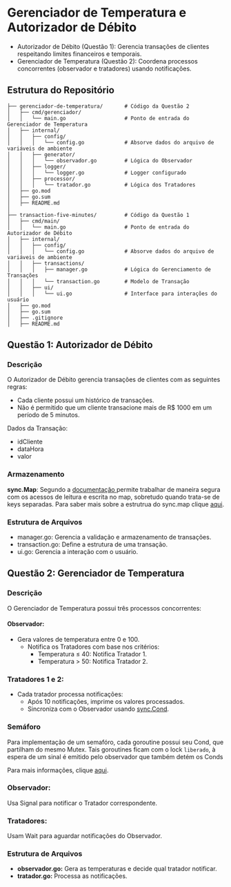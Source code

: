 # Gerenciador de Temperatura e Autorizador de Débito
- Autorizador de Débito (Questão 1): Gerencia transações de clientes respeitando limites financeiros e temporais.
- Gerenciador de Temperatura (Questão 2): Coordena processos concorrentes (observador e tratadores) usando notificações.

## Estrutura do Repositório
````
├── gerenciador-de-temperatura/       # Código da Questão 2
│   ├── cmd/gerenciador/
│   │   └── main.go                   # Ponto de entrada do Gerenciador de Temperatura
│   ├── internal/
│   │   ├── config/
│   │   │   └── config.go             # Absorve dados do arquivo de variáveis de ambiente
│   │   ├── generator/
│   │   │   └── observador.go         # Lógica do Observador
│   │   ├── logger/
│   │   │   └── logger.go             # Logger configurado
│   │   ├── processor/
│   │   │   └── tratador.go           # Lógica dos Tratadores
│   ├── go.mod
│   ├── go.sum
│   ├── README.md
│
├── transaction-five-minutes/         # Código da Questão 1
│   ├── cmd/main/
│   │   └── main.go                   # Ponto de entrada do Autorizador de Débito
│   ├── internal/
│   │   ├── config/
│   │   │   └── config.go             # Absorve dados do arquivo de variáveis de ambiente
│   │   ├── transactions/
│   │   │   ├── manager.go            # Lógica do Gerenciamento de Transações
│   │   │   └── transaction.go        # Modelo de Transação
│   │   ├── ui/
│   │   │   └── ui.go                 # Interface para interações do usuário
│   ├── go.mod
│   ├── go.sum
│   ├── .gitignore
│   ├── README.md
````

## Questão 1: Autorizador de Débito
### Descrição
O Autorizador de Débito gerencia transações de clientes com as seguintes regras:

- Cada cliente possui um histórico de transações.
- Não é permitido que um cliente transacione mais de R$ 1000 em um período de 5 minutos.

Dados da Transação:
- idCliente
- dataHora
- valor

### Armazenamento
**sync.Map**: Segundo a [documentação ](https://pkg.go.dev/sync#Map) permite trabalhar de maneira segura com os acessos de leitura e escrita no map, sobretudo quando trata-se de keys separadas.
Para saber mais sobre a estrutrua do sync.map clique [aqui](https://reliasoftware.com/blog/go-sync-map).

### Estrutura de Arquivos
   - manager.go: Gerencia a validação e armazenamento de transações.
   - transaction.go: Define a estrutura de uma transação.
   - ui.go: Gerencia a interação com o usuário.

## Questão 2: Gerenciador de Temperatura
### Descrição

O Gerenciador de Temperatura possui três processos concorrentes:

#### Observador:
- Gera valores de temperatura entre 0 e 100.
  - Notifica os Tratadores com base nos critérios:
    - Temperatura ≤ 40: Notifica Tratador 1.
    - Temperatura > 50: Notifica Tratador 2.

### Tratadores 1 e 2:
- Cada tratador processa notificações:
  - Após 10 notificações, imprime os valores processados.
  - Sincroniza com o Observador usando [sync.Cond](https://pkg.go.dev/sync#Cond).

### Semáforo
Para implementação de um semafóro, cada goroutine possui seu Cond, que partilham do mesmo Mutex. Tais goroutines ficam com o lock `liberado`, à espera de um sinal é emitido pelo observador que também detém os Conds

Para mais informações, clique [aqui](https://hackernoon.com/lang/pt/entendendo-o-synccond-em-um-guia-para-iniciantes).

### Observador:
Usa Signal para notificar o Tratador correspondente.
### Tratadores:
Usam Wait para aguardar notificações do Observador.

### Estrutura de Arquivos
- **observador.go:** Gera as temperaturas e decide qual tratador notificar.
- **tratador.go:** Processa as notificações.